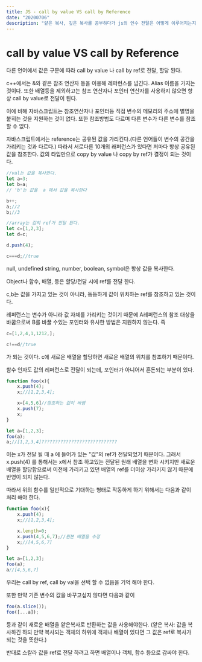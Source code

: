 ```yaml
---
title: JS - call by value VS call by Reference
date: "20200706"
description: "얕은 복사, 깊은 복사를 공부하다가 js의 인수 전달은 어떻게 이루어지는지 궁금해져 정리해본 call by value VS call by Reference"
---
```


# call by value VS call by Reference

다른 언어에서 값은 구문에 따라 call by value 나 call by ref로 전달, 할당 된다.

c++에서는 &와 같은 참조 연산자 등을 이용해 레퍼런스를 넘긴다. Alias 이름을 가지는 것이다. 또한 배열등을 제외하고는 참조 연산자나 포인터 연산자를 사용하지 않으면 항상 call by value로 전달이 된다. 

이에 비해 자바스크립트는 참조연산자나 포인터등 직접 변수의 메모리의 주소에 별명을 붙히는 것을 지원하는 것이 없다. 또한 참조방법도 다르며 다른 변수가 다른 변수를 참조 할 수 없다. 

자바스크립트에서는 reference는 공유된 값을 가리킨다.(다른 언어들이 변수의 공간을 가리키는 것과 다르다.) 따라서 서로다른 10개의 래퍼런스가 있다면 저마다 항상 공유된 값을 참조한다. 값의 타입만으로 copy by value 나 copy by ref가 결정이 되는 것이다. 
<Test/>

```js
//val는 값을 복사한다.
let a=3;
let b=a;
// 'b'는 값을  a 에서 값을 복사한다  

b++;
a;//2
b;//3

//array는 값의 ref가 전달 된다.
let c=[1,2,3];
let d=c;

d.push(4);

c===d;//true

```
null, undefined string, number, boolean, symbol은 항상 값을 복사한다. 

Object나 함수, 배열, 등은 할당/전달 시에 ref를 전달 한다. 

c,b는 값을 가지고 있는 것이 아니라, 동등하게 값이 위치하는 ref를 참조하고 있는 것이다. 

레퍼런스는 변수가 아니라 값 자체를 가리키는 것이기 때문에 A레퍼런스의 참조 대상을 바꿈으로써 B를 바꿀 수있는 포인터와 유사한 방법은 지원하지 않는다.
즉
```js
c=[1,2,4,1,1212,];

c!==d//true
```
가 되는 것이다. c에 새로운 배열을 할당하면 새로운 배열의 위치를 참조하기 때문이다. 

함수 인자도 값의 레퍼런스로 전달이 되는데, 포인터가 아니어서 혼돈되는 부분이 있다. 

```js
function foo(x){
    x.push(4);
    x;//[1,2,3,4];

    x=[4,5,6]//참조하는 값이 바뀜
    x.push(7);
    x;
}

let a=[1,2,3];
foo(a);
a;//[1,2,3,4]????????????????????????????
```

이는 x가 전달 될 때 a 에 들어가 있는 "값"의 ref가 전달되었기 때문이다. 그래서 x.push(4) 를 통해서는 x에서 참조 하고있는 전달된 원래 배열을 변화 시키지만 새로운 배열을 할당함으로써 이전에 가리키고 있던 배열의 ref를 더이상 가리키지 않기 때문에 반영이 되지 않는다. 


따라서 위의 함수를 일반적으로 기대하는 형태로 작동하게 하기 위해서는 다음과 같이 처리 해야 한다. 
```js
function foo(x){
    x.push(4);
    x;//[1,2,3,4];

    x.length=0;
    x.push(4,5,6,7);//원본 배열을 수정
    x;//[4,5,6,7]
}

let a=[1,2,3];
foo(a);
a//[4,5,6,7]

```
우리는 call by ref, call by val을 선택 할 수 없음을 기억 해야 한다. 

또한 만약 기존 변수의 값을 바꾸고싶지 않다면 다음과 같이


```js
foo(a.slice());
foo([...a]);
```
등과 같이 새로운 배열을 얕은복사로 반환하는 값을 사용해야한다. (얕은 복사: 값을 복사하긴 하되 만약 복사되는 객체의 하위에 객체나 배열이 있다면 그 값은 ref로 복사가 되는 것을 뜻한다.)

반대로 스칼라 값을 ref로 전달 하려고 하면 배열이나 객체, 함수 등으로 감싸야 한다. 




